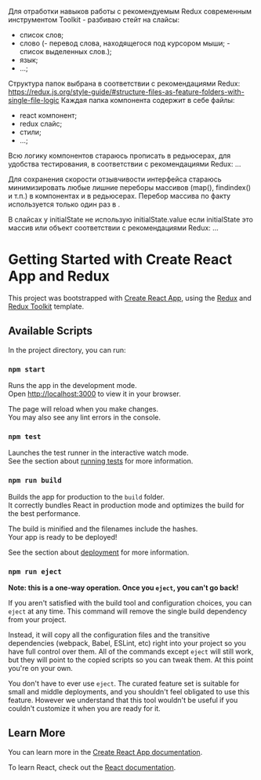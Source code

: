 Для отработки навыков работы с рекомендуемым Redux современным инструментом Toolkit - разбиваю стейт на слайсы:
- список слов;
- слово (- перевод слова, находящегося под курсором мыши; - список выделенных слов.);
- язык;
- ...;

Структура папок выбрана в соответствии с рекомендациями Redux: 
https://redux.js.org/style-guide/#structure-files-as-feature-folders-with-single-file-logic
Каждая папка компонента содержит в себе файлы:
- react компонент;
- redux слайс;
- стили;
- ...;

Всю логику компонентов стараюсь прописать в редьюсерах, для удобства тестирования, в соответствии с рекомендациями Redux:
...

Для сохранения скорости отзывчивости интерфейса стараюсь минимизировать любые лишние переборы массивов (map(), findindex() и т.п.) в компонентах и в редьюсерах. Перебор массива по факту используется только один раз в <WordList/>. 

В слайсах у initialState не использую initialState.value если initialState это массив или объект соответствии с рекомендациями Redux:
...


















# Getting Started with Create React App and Redux

This project was bootstrapped with [Create React App](https://github.com/facebook/create-react-app), using the [Redux](https://redux.js.org/) and [Redux Toolkit](https://redux-toolkit.js.org/) template.

## Available Scripts

In the project directory, you can run:

### `npm start`

Runs the app in the development mode.\
Open [http://localhost:3000](http://localhost:3000) to view it in your browser.

The page will reload when you make changes.\
You may also see any lint errors in the console.

### `npm test`

Launches the test runner in the interactive watch mode.\
See the section about [running tests](https://facebook.github.io/create-react-app/docs/running-tests) for more information.

### `npm run build`

Builds the app for production to the `build` folder.\
It correctly bundles React in production mode and optimizes the build for the best performance.

The build is minified and the filenames include the hashes.\
Your app is ready to be deployed!

See the section about [deployment](https://facebook.github.io/create-react-app/docs/deployment) for more information.

### `npm run eject`

**Note: this is a one-way operation. Once you `eject`, you can't go back!**

If you aren't satisfied with the build tool and configuration choices, you can `eject` at any time. This command will remove the single build dependency from your project.

Instead, it will copy all the configuration files and the transitive dependencies (webpack, Babel, ESLint, etc) right into your project so you have full control over them. All of the commands except `eject` will still work, but they will point to the copied scripts so you can tweak them. At this point you're on your own.

You don't have to ever use `eject`. The curated feature set is suitable for small and middle deployments, and you shouldn't feel obligated to use this feature. However we understand that this tool wouldn't be useful if you couldn't customize it when you are ready for it.

## Learn More

You can learn more in the [Create React App documentation](https://facebook.github.io/create-react-app/docs/getting-started).

To learn React, check out the [React documentation](https://reactjs.org/).
